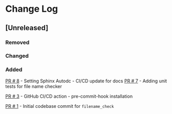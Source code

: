 # Change Log

## [Unreleased]


### Removed

### Changed

### Added
[PR # 8](https://github.com/spacetelescope/mast_contributor_tools/pull/8)
    - Setting Sphinx Autodc
    - CI/CD update for docs
[PR # 7](https://github.com/spacetelescope/mast_contributor_tools/pull/7)
    - Adding unit tests for file name checker

[PR # 3](https://github.com/spacetelescope/mast_contributor_tools/pull/3)
    - GitHub CI/CD action
    - pre-commit-hook installation

[PR # 1](https://github.com/spacetelescope/mast_contributor_tools/pull/1)
    - Initial codebase commit for `filename_check`
